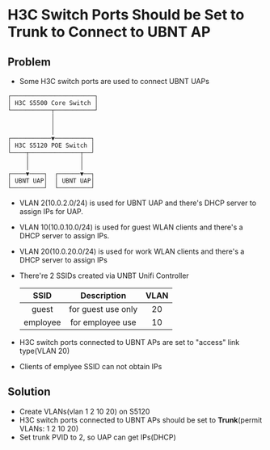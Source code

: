 # H3C Switch Ports Should be Set to Trunk to Connect to UBNT AP

## Problem
* Some H3C switch ports are used to connect UBNT UAPs 
```
┌───────────────────────┐
│ H3C S5500 Core Switch │
└───────────┬───────────┘
            │
            │
            │
┌───────────▼──────────┐
│ H3C S5120 POE Switch │
└────┬──────────────┬──┘
     │              │
     │              │
┌────▼────┐  ┌──────▼──┐
│ UBNT UAP│  │ UBNT UAP│
└─────────┘  └─────────┘
```

* VLAN 2(10.0.2.0/24) is used for UBNT UAP and there's DHCP server to assign IPs for UAP.
* VLAN 10(10.0.10.0/24) is used for guest WLAN clients and there's a DHCP server to assign IPs.
* VLAN 20(10.0.20.0/24) is used for work WLAN clients and there's a DHCP server to assign IPs
* There're 2 SSIDs created via UNBT Unifi Controller

  | SSID | Description | VLAN |
  | :--: | :--: | :--: |
  | guest | for guest use only | 20 |
  | employee | for employee use | 10 |

* H3C switch ports connected to UBNT APs are set to "access" link type(VLAN 20)
* Clients of emplyee SSID can not obtain IPs

## Solution
* Create VLANs(vlan 1 2 10 20) on S5120
* H3C switch ports connected to UBNT APs should be set to **Trunk**(permit VLANs: 1 2 10 20)
* Set trunk PVID to 2, so UAP can get IPs(DHCP)
